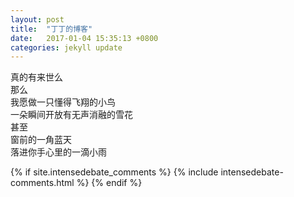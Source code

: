 ```yaml
--- 
layout: post
title:  "丁丁的博客"
date:   2017-01-04 15:35:13 +0800
categories: jekyll update
---
```

真的有来世么  
那么  
我愿做一只懂得飞翔的小鸟  
一朵瞬间开放有无声消融的雪花  
甚至  
窗前的一角蓝天  
落进你手心里的一滴小雨  

{% if site.intensedebate_comments %}
   {% include intensedebate-comments.html %}
{% endif %}
